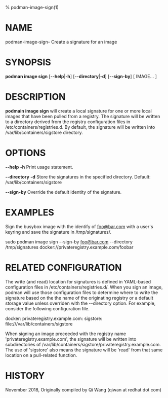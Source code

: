 % podman-image-sign(1)

# NAME
podman-image-sign- Create a signature for an image

# SYNOPSIS
**podman image sign**
[**--help**|**-h**]
[**--directory**|**-d**]
[**--sign-by**]
[ IMAGE... ]

# DESCRIPTION
**podmain image sign** will create a local signature for one or more local images that have
been pulled from a registry. The signature will be written to a directory
derived from the registry configuration files in /etc/containers/registries.d. By default, the signature will be written into /var/lib/containers/sigstore directory.

# OPTIONS
**--help** **-h**
  Print usage statement.

**--directory** **-d**
  Store the signatures in the specified directory.  Default: /var/lib/containers/sigstore

**--sign-by**
  Override the default identity of the signature.

# EXAMPLES
Sign the busybox image with the identify of foo@bar.com with a user's keyring and save the signature in /tmp/signatures/.

   sudo podman image sign --sign-by foo@bar.com --directory /tmp/signatures docker://privateregistry.example.com/foobar

# RELATED CONFIGURATION

The write (and read) location for signatures is defined in YAML-based
configuration files in /etc/containers/registries.d/.  When you sign
an image, podman will use those configuration files to determine
where to write the signature based on the the name of the originating
registry or a default storage value unless overriden with the --directory
option. For example, consider the following configuration file.

docker:
  privateregistry.example.com:
    sigstore: file:///var/lib/containers/sigstore

When signing an image preceeded with the registry name 'privateregistry.example.com',
the signature will be written into subdirectories of
/var/lib/containers/sigstore/privateregistry.example.com. The use of 'sigstore' also means
the signature will be 'read' from that same location on a pull-related function.

# HISTORY
November 2018, Originally compiled by Qi Wang (qiwan at redhat dot com)
